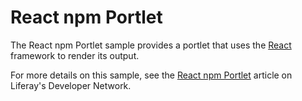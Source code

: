 # React npm Portlet

The React npm Portlet sample provides a portlet that uses the
[React](https://reactjs.org/) framework to render its output.

For more details on this sample, see the
[React npm Portlet](https://help.liferay.com/hc/en-us/articles/360029848151-Using-npm-in-Your-Portlets)
article on Liferay's Developer Network.
